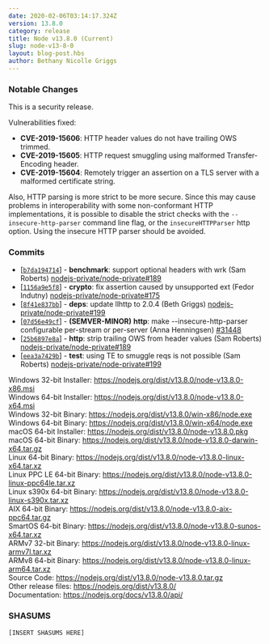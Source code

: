 ```yaml
---
date: 2020-02-06T03:14:17.324Z
version: 13.8.0
category: release
title: Node v13.8.0 (Current)
slug: node-v13-8-0
layout: blog-post.hbs
author: Bethany Nicolle Griggs
---
```


### Notable Changes

This is a security release.

Vulnerabilities fixed:
* **CVE-2019-15606**: HTTP header values do not have trailing OWS trimmed.
* **CVE-2019-15605**: HTTP request smuggling using malformed Transfer-Encoding header.
* **CVE-2019-15604**: Remotely trigger an assertion on a TLS server with a malformed certificate string.

Also, HTTP parsing is more strict to be more secure. Since this may
cause problems in interoperability with some non-conformant HTTP
implementations, it is possible to disable the strict checks with the
`--insecure-http-parser` command line flag, or the `insecureHTTPParser`
http option. Using the insecure HTTP parser should be avoided.

### Commits

* [[`b7da194714`](https://github.com/nodejs/node/commit/b7da194714)] - **benchmark**: support optional headers with wrk (Sam Roberts) [nodejs-private/node-private#189](https://github.com/nodejs-private/node-private/pull/189)
* [[`1156a9e5f8`](https://github.com/nodejs/node/commit/1156a9e5f8)] - **crypto**: fix assertion caused by unsupported ext (Fedor Indutny) [nodejs-private/node-private#175](https://github.com/nodejs-private/node-private/pull/175)
* [[`8f41e837bb`](https://github.com/nodejs/node/commit/8f41e837bb)] - **deps**: update llhttp to 2.0.4 (Beth Griggs) [nodejs-private/node-private#199](https://github.com/nodejs-private/node-private/pull/199)
* [[`07d56e49cf`](https://github.com/nodejs/node/commit/07d56e49cf)] - **(SEMVER-MINOR)** **http**: make --insecure-http-parser configurable per-stream or per-server (Anna Henningsen) [#31448](https://github.com/nodejs/node/pull/31448)
* [[`25b6897e8a`](https://github.com/nodejs/node/commit/25b6897e8a)] - **http**: strip trailing OWS from header values (Sam Roberts) [nodejs-private/node-private#189](https://github.com/nodejs-private/node-private/pull/189)
* [[`eea3a7429b`](https://github.com/nodejs/node/commit/eea3a7429b)] - **test**: using TE to smuggle reqs is not possible (Sam Roberts) [nodejs-private/node-private#199](https://github.com/nodejs-private/node-private/pull/199)

Windows 32-bit Installer: https://nodejs.org/dist/v13.8.0/node-v13.8.0-x86.msi<br>
Windows 64-bit Installer: https://nodejs.org/dist/v13.8.0/node-v13.8.0-x64.msi<br>
Windows 32-bit Binary: https://nodejs.org/dist/v13.8.0/win-x86/node.exe<br>
Windows 64-bit Binary: https://nodejs.org/dist/v13.8.0/win-x64/node.exe<br>
macOS 64-bit Installer: https://nodejs.org/dist/v13.8.0/node-v13.8.0.pkg<br>
macOS 64-bit Binary: https://nodejs.org/dist/v13.8.0/node-v13.8.0-darwin-x64.tar.gz<br>
Linux 64-bit Binary: https://nodejs.org/dist/v13.8.0/node-v13.8.0-linux-x64.tar.xz<br>
Linux PPC LE 64-bit Binary: https://nodejs.org/dist/v13.8.0/node-v13.8.0-linux-ppc64le.tar.xz<br>
Linux s390x 64-bit Binary: https://nodejs.org/dist/v13.8.0/node-v13.8.0-linux-s390x.tar.xz<br>
AIX 64-bit Binary: https://nodejs.org/dist/v13.8.0/node-v13.8.0-aix-ppc64.tar.gz<br>
SmartOS 64-bit Binary: https://nodejs.org/dist/v13.8.0/node-v13.8.0-sunos-x64.tar.xz<br>
ARMv7 32-bit Binary: https://nodejs.org/dist/v13.8.0/node-v13.8.0-linux-armv7l.tar.xz<br>
ARMv8 64-bit Binary: https://nodejs.org/dist/v13.8.0/node-v13.8.0-linux-arm64.tar.xz<br>
Source Code: https://nodejs.org/dist/v13.8.0/node-v13.8.0.tar.gz<br>
Other release files: https://nodejs.org/dist/v13.8.0/<br>
Documentation: https://nodejs.org/docs/v13.8.0/api/

### SHASUMS

```
[INSERT SHASUMS HERE]
```
